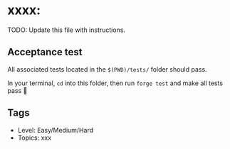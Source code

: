 # xxxx:

TODO: Update this file with instructions.

## Acceptance test

All associated tests located in the `$(PWD)/tests/` folder should pass.

In your terminal, `cd` into this folder, then run `forge test` and make all tests pass 💪

## Tags

- Level: Easy/Medium/Hard
- Topics: xxx
